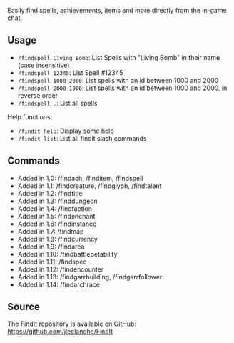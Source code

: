 Easily find spells, achievements, items and more directly from the in-game chat.


Usage
-----

 * `/findspell Living Bomb`: List Spells with "Living Bomb" in their name (case insensitive)
 * `/findspell 12345`: List Spell #12345
 * `/findspell 1000-2000`: List spells with an id between 1000 and 2000
 * `/findspell 2000-1000`: List spells with an id between 1000 and 2000, in reverse order
 * `/findspell .`: List all spells

Help functions:

 * `/findit help`: Display some help
 * `/findit list`: List all findit slash commands


Commands
--------

 * Added in 1.0: /findach, /finditem, /findspell
 * Added in 1.1: /findcreature, /findglyph, /findtalent
 * Added in 1.2: /findtitle
 * Added in 1.3: /finddungeon
 * Added in 1.4: /findfaction
 * Added in 1.5: /findenchant
 * Added in 1.6: /findinstance
 * Added in 1.7: /findmap
 * Added in 1.8: /findcurrency
 * Added in 1.9: /findarea
 * Added in 1.10: /findbattlepetability
 * Added in 1.11: /findspec
 * Added in 1.12: /findencounter
 * Added in 1.13: /findgarrbuilding, /findgarrfollower
 * Added in 1.14: /findarchrace


Source
------

The FindIt repository is available on GitHub: https://github.com/jleclanche/FindIt

